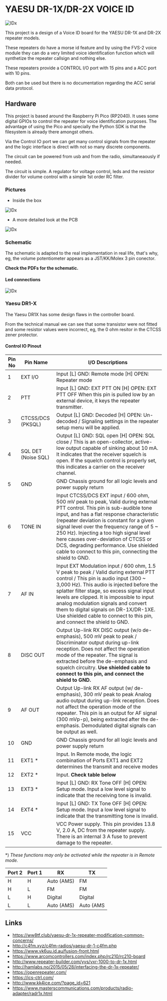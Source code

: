 # YAESU DR-1X/DR-2X VOICE ID 

![IDx](./images/img1.jpg "Hardware implementation")

This project is a design of a Voice ID board for the YAESU DR-1X and 
DR-2X repeater models.

These repeaters do have a morse id feature and by using the FVS-2 voice module
they can do a very limited voice identification function which will synthetize
the repeater callsign and nothing else.

These repeaters provide a CONTROL I/O port with 15 pins and a ACC port with 10 
pins.

Both can be used but there is no documentation regarding the ACC serial data protocol.

## Hardware

This project is based around the Raspberry Pi Pico (RP2040). It uses some digital
GPIOs to control the repeater for voice identification purposes. The advantage of using the Pico and specially the Python SDK is that the filesystem is already there amongst others.

Via the Control IO port we can get many control signals from the repeater and the
logic interface is direct with not so many discrete components.

The circuit can be powered from usb and from the radio, simultaneaously if needed.

The circuit is simple. A regulator for voltage control, leds and the resistor divider
for volume control with a simple 1st order RC filter.

### Pictures

- Inside the box

![IDx](./images/img2.jpg "Hardware implementation")

- A more detailed look at the PCB

![IDx](./images/img3.jpg "Hardware implementation")


### Schematic

The schematic is adapted to the real implementation in real life, that's why,
eg, the volume potentiometer appears as a JST/KK/Molex 3 pin conector.

**Check the PDFs for the schematic.**

#### Led connections

![IDx](./images/leds.png "Led connections")

### Yaesu DR1-X

The Yaesu DR1X has some design flaws in the controller board.

From the technical manual we can see that some transistor were not fitted and
some resistor values were incorrect, eg, the 0 ohm resitor in the CTCSS zener protector.

#### Control IO Pinout

|Pin No|Pin Name|I/O Descriptions|
|------|--------|----------------|
|1|EXT I/O|Input [L] GND: Remote mode   [H] OPEN: Repeater mode|
|2|PTT|Input [L] GND: EXT PTT ON   [H] OPEN: EXT PTT OFF When this pin is pulled low by an external device, it keys the repeater transmitter. |
|3|CTCSS/DCS (PKSQL)|Output [L] GND: Decoded   [H] OPEN: Un-decoded / Signaling settings in the repeater setup menu will be applied.|
|4|SQL DET (Noise SQL)|Output [L] GND: SQL open   [H] OPEN: SQL close / This is an open-collector, active-low output capable of sinking about 10 mA. It indicates that the receiver squelch is open. If the squelch control is properly set, this indicates a carrier on the receiver channel.|
|5|GND|GND Chassis ground for all logic levels and power supply return |
|6|TONE IN|Input CTCSS/DCS EXT input / 600 ohm, 500 mV peak to peak, Valid during external PTT control. This pin is sub-audible tone input, and has a flat response characteristic (repeater deviation is constant for a given signal level over the frequency range of 5 ~ 250 Hz). Injecting a too high signal level here causes over-deviation of CTCSS or DCS, degrading performance. Use shielded cable to connect to this pin, connecting the shield to GND.
|7|AF IN|Input EXT Modulation input / 600 ohm, 1.5 V peak to peak / Valid during external PTT control / This pin is audio input (300 ~ 3,000 Hz). This audio is injected before the splatter filter stage, so excess signal input levels are clipped. It is impossible to input analog modulation signals and convert them to digital signals on DR-1X/DR-1XE. Use shielded cable to connect to this pin, and connect the shield to GND.
|8|DISC OUT|Output Up-link RX DISC output (w/o de-emphasis), 500 mV peak to peak / Discriminator output during up-link reception. Does not affect the operation mode of the repeater. The signal is extracted before the de-emphasis and squelch circuitry. **Use shielded cable to connect to this pin, and connect the shield to GND.**|
|9|AF OUT|Output Up-link RX AF output (w/ de-emphasis), 300 mV peak to peak Analog audio output during up-link reception. Does not affect the operation mode of the repeater. This pin is an output for AF signal (300 mVp-p), being extracted after the de-emphasis. Demodulated digital signals can be output as well.
|10|GND|GND Chassis ground for all logic levels and power supply return|
|11|EXT1 *|Input. In Remote mode, the logic combination of Ports EXT1 and EXT2 determines the transmit and receive modes|
|12|EXT2 *|Input. **Check table below**|
|13|EXT3 *|Input [L] GND: RX Tone OFF   [H] OPEN: Setup mode. Input a low level signal to indicate that the receiving tone is invalid.|
|14|EXT4 *|Input [L] GND: TX Tone OFF   [H] OPEN: Setup mode. Input a low level signal to indicate that the transmitting tone is invalid.|
|15|VCC|VCC Power supply. This pin provides 13.8 V, 2.0 A, DC from the repeater supply. There is an internal 3 A fuse to prevent damage to the repeater.|

\*) *These functions may only be activated while the repeater is in Remote mode.*


|Port 2|Port 1|RX|TX|
|------|------|---|---|
|H|H|Auto (AMS)|FM|
|H|L|FM|FM|
|L|H|Digital|Digital|
|L|L|Auto (AMS)|Auto (AMS|

## Links

- https://ww8tf.club/yaesu-dr-1x-repeater-modification-common-concerns/
- http://c4fm.xyz/c4fm-radios/yaesu-dr-1-c4fm.php
- https://www.vk6uu.id.au/fusion-front.html
- https://www.arcomcontrollers.com/index.php/rc210/rc210-board
- http://www.repeater-builder.com/yvs/vxr-1000-to-dr-1x.html
- http://hamlabs.no/2015/05/28/interfacing-the-dr-1x-repeater/
- https://openrepeater.com/
- https://ics-ctrl.com/
- http://www.kk4ice.com/?page_id=621
- https://www.masterscommunications.com/products/radio-adapter/radr1x.html


